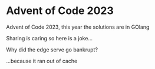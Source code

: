 # Advent of Code 2023
Advent of Code 2023, this year the solutions are in GOlang

Sharing is caring so here is a joke...

Why did the edge serve go bankrupt?

...because it ran out of cache
